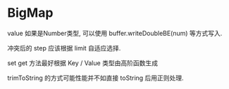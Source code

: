 # BigMap




value 如果是Number类型, 可以使用 buffer.writeDoubleBE(num) 等方式写入.

冲突后的 step 应该根据 limit 自适应选择.

set get 方法最好根据 Key / Value 类型由高阶函数生成
 
trimToString 的方式可能性能并不如直接 toString 后用正则处理.

